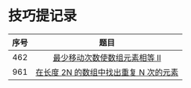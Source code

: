 # 技巧提记录

|序号 | 题目 |
| :----: | :----: |
| 462 | [最少移动次数使数组元素相等 II](https://leetcode.cn/problems/minimum-moves-to-equal-array-elements-ii/) |
| 961 | [在长度 2N 的数组中找出重复 N 次的元素](https://leetcode.cn/problems/n-repeated-element-in-size-2n-array/) |

